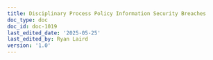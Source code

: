 ```yaml
---
title: Disciplinary Process Policy Information Security Breaches
doc_type: doc
doc_id: doc-1019
last_edited_date: '2025-05-25'
last_edited_by: Ryan Laird
version: '1.0'
---
```




